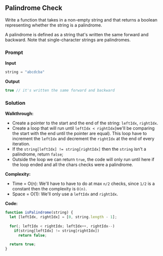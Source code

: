 ## Palindrome Check

Write a function that takes in a non-empty string and that returns a boolean representing whether the string is a palindrome.

A palindrome is defined as a string that's written the same forward and backward. Note that single-character strings are palindromes.

### Prompt

**Input**
```js
string = "abcdcba"
```

**Output**
```js
true // it's written the same forward and backward
```

### Solution

__Walkthrough:__
- Create a pointer to the start and the end of the string: `leftIdx`, `rightIdx`.
- Create a loop that will run until `leftIdx < rightIdx`(we'll be comparing the start with the end until the pointer are equal). This loop have to increment the `leftIdx` and decrement the `rightIdx` at the end of every iteration.
- If the `string[leftIdx] != string[rightIdx]` then the `string` isn't a palindrome, return `false`;
- Outside the loop we can return `true`, the code will only run until here if the loop ended and all the chars checks were a palindrome.

__Complexity:__
- Time = O(n): We'll have to have to do at max `n/2` checks, since `1/2` is a constant then the complexity is `O(n)`.
- Space = O(1): We'll only use a `leftIdx` and `rightIdx`.

__Code:__

```js
function isPalindrome(string) {
  let [leftIdx, rightIdx] = [0, string.length - 1];
  
  for(; leftIdx < rightIdx; leftIdx++, rightIdx--)
    if(string[leftIdx] != string[rightIdx])
      return false;
  
  return true;
}

```